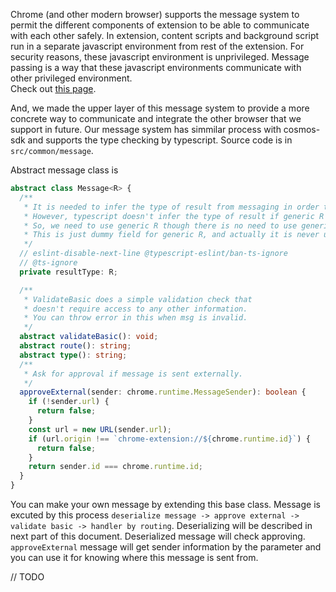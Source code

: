 Chrome (and other modern browser) supports the message system to permit the different components of extension to be able to communicate with each other safely.
In extension, content scripts and background script run in a separate javascript environment from rest of the extension.
For security reasons, these javascript environment is unprivileged.
Message passing is a way that these javascript environments communicate with other privileged environment.  
Check out [this page](https://developer.chrome.com/apps/messaging).  

And, we made the upper layer of this message system to provide a more concrete way to communicate and integrate the other browser that we support in future.
Our message system has simmilar process with cosmos-sdk and supports the type checking by typescript.
Source code is in `src/common/message`.

Abstract message class is
```typescript
abstract class Message<R> {
  /**
   * It is needed to infer the type of result from messaging in order to use message with easy and safe type checking.
   * However, typescript doesn't infer the type of result if generic R is not used in structure due to its structural typing system.
   * So, we need to use generic R though there is no need to use generic R in structure.
   * This is just dummy field for generic R, and actually it is never used.
   */
  // eslint-disable-next-line @typescript-eslint/ban-ts-ignore
  // @ts-ignore
  private resultType: R;

  /**
   * ValidateBasic does a simple validation check that
   * doesn't require access to any other information.
   * You can throw error in this when msg is invalid.
   */
  abstract validateBasic(): void;
  abstract route(): string;
  abstract type(): string;
  /**
   * Ask for approval if message is sent externally.
   */
  approveExternal(sender: chrome.runtime.MessageSender): boolean {
    if (!sender.url) {
      return false;
    }
    const url = new URL(sender.url);
    if (url.origin !== `chrome-extension://${chrome.runtime.id}`) {
      return false;
    }
    return sender.id === chrome.runtime.id;
  }
}
```
You can make your own message by extending this base class.
Message is excuted by this process `deserialize message -> approve external -> validate basic -> handler by routing`.
Deserializing will be described in next part of this document.
Deserialized message will check approving. `approveExternal` message will get sender information by the parameter and you can use it for knowing where this message is sent from.

// TODO
